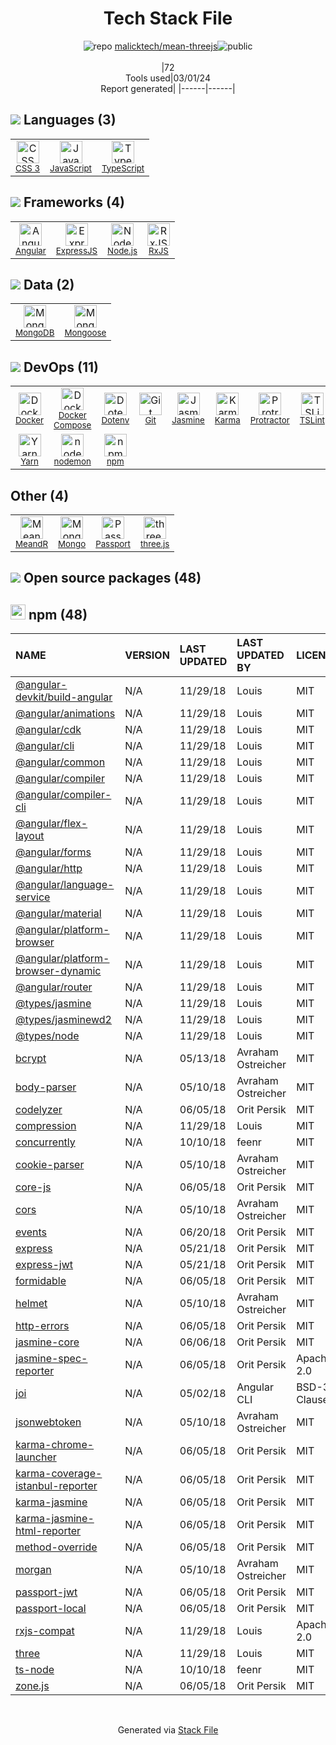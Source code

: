 <!--
&lt;--- Readme.md Snippet without images Start ---&gt;
## Tech Stack
malicktech/mean-threejs is built on the following main stack:

- [JavaScript](https://developer.mozilla.org/en-US/docs/Web/JavaScript) – Languages
- [TypeScript](http://www.typescriptlang.org) – Languages
- [Angular](https://angular.io) – Javascript MVC Frameworks
- [ExpressJS](http://expressjs.com/) – Microframeworks (Backend)
- [Node.js](http://nodejs.org/) – Frameworks (Full Stack)
- [RxJS](http://reactivex.io/rxjs/) – Concurrency Frameworks
- [MongoDB](http://www.mongodb.com/) – Databases
- [Mongoose](http://mongoosejs.com/) – Object Document Mapper (ODM)
- [Docker](https://www.docker.com/) – Virtual Machine Platforms & Containers
- [Docker Compose](https://github.com/docker/compose) – Container Tools
- [Jasmine](http://jasmine.github.io/) – Javascript Testing Framework
- [Karma](http://karma-runner.github.io/) – Browser Testing
- [Protractor](http://angular.github.io/protractor) – Javascript Testing Framework
- [TSLint](https://github.com/palantir/tslint) – Code Review
- [Yarn](https://yarnpkg.com/) – Front End Package Manager
- [nodemon](http://nodemon.io/) – node.js Application Monitoring
- [MeandR](https://www.goodbinary.com/meandr) – Healthcare
- [Passport](http://passportjs.org/) – User Management and Authentication
- [three.js](https://threejs.org/) – Game Development

Full tech stack [here](/techstack.md)

&lt;--- Readme.md Snippet without images End ---&gt;

&lt;--- Readme.md Snippet with images Start ---&gt;
## Tech Stack
malicktech/mean-threejs is built on the following main stack:

- <img width='25' height='25' src='https://img.stackshare.io/service/1209/javascript.jpeg' alt='JavaScript'/> [JavaScript](https://developer.mozilla.org/en-US/docs/Web/JavaScript) – Languages
- <img width='25' height='25' src='https://img.stackshare.io/service/1612/bynNY5dJ.jpg' alt='TypeScript'/> [TypeScript](http://www.typescriptlang.org) – Languages
- <img width='25' height='25' src='https://img.stackshare.io/service/3745/cb8U-gL6_400x400.jpg' alt='Angular'/> [Angular](https://angular.io) – Javascript MVC Frameworks
- <img width='25' height='25' src='https://img.stackshare.io/service/1163/hashtag.png' alt='ExpressJS'/> [ExpressJS](http://expressjs.com/) – Microframeworks (Backend)
- <img width='25' height='25' src='https://img.stackshare.io/service/1011/n1JRsFeB_400x400.png' alt='Node.js'/> [Node.js](http://nodejs.org/) – Frameworks (Full Stack)
- <img width='25' height='25' src='https://img.stackshare.io/service/1796/984368.png' alt='RxJS'/> [RxJS](http://reactivex.io/rxjs/) – Concurrency Frameworks
- <img width='25' height='25' src='https://img.stackshare.io/service/1030/leaf-360x360.png' alt='MongoDB'/> [MongoDB](http://www.mongodb.com/) – Databases
- <img width='25' height='25' src='https://img.stackshare.io/service/1231/0TXzZU7W_400x400.jpg' alt='Mongoose'/> [Mongoose](http://mongoosejs.com/) – Object Document Mapper (ODM)
- <img width='25' height='25' src='https://img.stackshare.io/service/586/n4u37v9t_400x400.png' alt='Docker'/> [Docker](https://www.docker.com/) – Virtual Machine Platforms & Containers
- <img width='25' height='25' src='https://img.stackshare.io/service/3136/docker-compose.png' alt='Docker Compose'/> [Docker Compose](https://github.com/docker/compose) – Container Tools
- <img width='25' height='25' src='https://img.stackshare.io/service/831/7c0b595409af531b9cdeb07f8c513e8b.png' alt='Jasmine'/> [Jasmine](http://jasmine.github.io/) – Javascript Testing Framework
- <img width='25' height='25' src='https://img.stackshare.io/service/1420/TidYGd6a.png' alt='Karma'/> [Karma](http://karma-runner.github.io/) – Browser Testing
- <img width='25' height='25' src='https://img.stackshare.io/service/1754/protractor-logo1.png' alt='Protractor'/> [Protractor](http://angular.github.io/protractor) – Javascript Testing Framework
- <img width='25' height='25' src='https://img.stackshare.io/service/5561/303157.png' alt='TSLint'/> [TSLint](https://github.com/palantir/tslint) – Code Review
- <img width='25' height='25' src='https://img.stackshare.io/service/5848/44mC-kJ3.jpg' alt='Yarn'/> [Yarn](https://yarnpkg.com/) – Front End Package Manager
- <img width='25' height='25' src='https://img.stackshare.io/service/5577/preview.png' alt='nodemon'/> [nodemon](http://nodemon.io/) – node.js Application Monitoring
- <img width='25' height='25' src='https://img.stackshare.io/service/12815/IntroImage.png' alt='MeandR'/> [MeandR](https://www.goodbinary.com/meandr) – Healthcare
- <img width='25' height='25' src='https://ucarecdn.com/8f3cac0e-b146-4f0f-878c-680a6671d804/' alt='Passport'/> [Passport](http://passportjs.org/) – User Management and Authentication
- <img width='25' height='25' src='https://img.stackshare.io/service/5883/preview.png' alt='three.js'/> [three.js](https://threejs.org/) – Game Development

Full tech stack [here](/techstack.md)

&lt;--- Readme.md Snippet with images End ---&gt;
-->
<div align="center">

# Tech Stack File
![](https://img.stackshare.io/repo.svg "repo") [malicktech/mean-threejs](https://github.com/malicktech/mean-threejs)![](https://img.stackshare.io/public_badge.svg "public")
<br/><br/>
|72<br/>Tools used|03/01/24 <br/>Report generated|
|------|------|
</div>

## <img src='https://img.stackshare.io/languages.svg'/> Languages (3)
<table><tr>
  <td align='center'>
  <img width='36' height='36' src='https://img.stackshare.io/service/6727/css.png' alt='CSS 3'>
  <br>
  <sub><a href="https://developer.mozilla.org/en-US/docs/Web/CSS/CSS3">CSS 3</a></sub>
  <br>
  <sub></sub>
</td>

<td align='center'>
  <img width='36' height='36' src='https://img.stackshare.io/service/1209/javascript.jpeg' alt='JavaScript'>
  <br>
  <sub><a href="https://developer.mozilla.org/en-US/docs/Web/JavaScript">JavaScript</a></sub>
  <br>
  <sub></sub>
</td>

<td align='center'>
  <img width='36' height='36' src='https://img.stackshare.io/service/1612/bynNY5dJ.jpg' alt='TypeScript'>
  <br>
  <sub><a href="http://www.typescriptlang.org">TypeScript</a></sub>
  <br>
  <sub></sub>
</td>

</tr>
</table>

## <img src='https://img.stackshare.io/frameworks.svg'/> Frameworks (4)
<table><tr>
  <td align='center'>
  <img width='36' height='36' src='https://img.stackshare.io/service/3745/cb8U-gL6_400x400.jpg' alt='Angular'>
  <br>
  <sub><a href="https://angular.io">Angular</a></sub>
  <br>
  <sub></sub>
</td>

<td align='center'>
  <img width='36' height='36' src='https://img.stackshare.io/service/1163/hashtag.png' alt='ExpressJS'>
  <br>
  <sub><a href="http://expressjs.com/">ExpressJS</a></sub>
  <br>
  <sub></sub>
</td>

<td align='center'>
  <img width='36' height='36' src='https://img.stackshare.io/service/1011/n1JRsFeB_400x400.png' alt='Node.js'>
  <br>
  <sub><a href="http://nodejs.org/">Node.js</a></sub>
  <br>
  <sub></sub>
</td>

<td align='center'>
  <img width='36' height='36' src='https://img.stackshare.io/service/1796/984368.png' alt='RxJS'>
  <br>
  <sub><a href="http://reactivex.io/rxjs/">RxJS</a></sub>
  <br>
  <sub></sub>
</td>

</tr>
</table>

## <img src='https://img.stackshare.io/databases.svg'/> Data (2)
<table><tr>
  <td align='center'>
  <img width='36' height='36' src='https://img.stackshare.io/service/1030/leaf-360x360.png' alt='MongoDB'>
  <br>
  <sub><a href="http://www.mongodb.com/">MongoDB</a></sub>
  <br>
  <sub></sub>
</td>

<td align='center'>
  <img width='36' height='36' src='https://img.stackshare.io/service/1231/0TXzZU7W_400x400.jpg' alt='Mongoose'>
  <br>
  <sub><a href="http://mongoosejs.com/">Mongoose</a></sub>
  <br>
  <sub></sub>
</td>

</tr>
</table>

## <img src='https://img.stackshare.io/devops.svg'/> DevOps (11)
<table><tr>
  <td align='center'>
  <img width='36' height='36' src='https://img.stackshare.io/service/586/n4u37v9t_400x400.png' alt='Docker'>
  <br>
  <sub><a href="https://www.docker.com/">Docker</a></sub>
  <br>
  <sub></sub>
</td>

<td align='center'>
  <img width='36' height='36' src='https://img.stackshare.io/service/3136/docker-compose.png' alt='Docker Compose'>
  <br>
  <sub><a href="https://github.com/docker/compose">Docker Compose</a></sub>
  <br>
  <sub></sub>
</td>

<td align='center'>
  <img width='36' height='36' src='https://img.stackshare.io/service/8067/default_90dcb1286af7685c68df319c764b80704df1155b.png' alt='Dotenv'>
  <br>
  <sub><a href="https://github.com/motdotla/dotenv">Dotenv</a></sub>
  <br>
  <sub></sub>
</td>

<td align='center'>
  <img width='36' height='36' src='https://img.stackshare.io/service/1046/git.png' alt='Git'>
  <br>
  <sub><a href="http://git-scm.com/">Git</a></sub>
  <br>
  <sub></sub>
</td>

<td align='center'>
  <img width='36' height='36' src='https://img.stackshare.io/service/831/7c0b595409af531b9cdeb07f8c513e8b.png' alt='Jasmine'>
  <br>
  <sub><a href="http://jasmine.github.io/">Jasmine</a></sub>
  <br>
  <sub></sub>
</td>

<td align='center'>
  <img width='36' height='36' src='https://img.stackshare.io/service/1420/TidYGd6a.png' alt='Karma'>
  <br>
  <sub><a href="http://karma-runner.github.io/">Karma</a></sub>
  <br>
  <sub></sub>
</td>

<td align='center'>
  <img width='36' height='36' src='https://img.stackshare.io/service/1754/protractor-logo1.png' alt='Protractor'>
  <br>
  <sub><a href="http://angular.github.io/protractor">Protractor</a></sub>
  <br>
  <sub></sub>
</td>

<td align='center'>
  <img width='36' height='36' src='https://img.stackshare.io/service/5561/303157.png' alt='TSLint'>
  <br>
  <sub><a href="https://github.com/palantir/tslint">TSLint</a></sub>
  <br>
  <sub></sub>
</td>

</tr>
<tr>
  <td align='center'>
  <img width='36' height='36' src='https://img.stackshare.io/service/5848/44mC-kJ3.jpg' alt='Yarn'>
  <br>
  <sub><a href="https://yarnpkg.com/">Yarn</a></sub>
  <br>
  <sub></sub>
</td>

<td align='center'>
  <img width='36' height='36' src='https://img.stackshare.io/service/5577/preview.png' alt='nodemon'>
  <br>
  <sub><a href="http://nodemon.io/">nodemon</a></sub>
  <br>
  <sub></sub>
</td>

<td align='center'>
  <img width='36' height='36' src='https://img.stackshare.io/service/1120/lejvzrnlpb308aftn31u.png' alt='npm'>
  <br>
  <sub><a href="https://www.npmjs.com/">npm</a></sub>
  <br>
  <sub></sub>
</td>

</tr>
</table>

## Other (4)
<table><tr>
  <td align='center'>
  <img width='36' height='36' src='https://img.stackshare.io/service/12815/IntroImage.png' alt='MeandR'>
  <br>
  <sub><a href="https://www.goodbinary.com/meandr">MeandR</a></sub>
  <br>
  <sub></sub>
</td>

<td align='center'>
  <img width='36' height='36' src='https://img.stackshare.io/service/3519/3wgIDj3j_normal.png' alt='Mongo'>
  <br>
  <sub><a href="http://wedesignapps.herokuapp.com">Mongo</a></sub>
  <br>
  <sub></sub>
</td>

<td align='center'>
  <img width='36' height='36' src='https://ucarecdn.com/8f3cac0e-b146-4f0f-878c-680a6671d804/' alt='Passport'>
  <br>
  <sub><a href="http://passportjs.org/">Passport</a></sub>
  <br>
  <sub></sub>
</td>

<td align='center'>
  <img width='36' height='36' src='https://img.stackshare.io/service/5883/preview.png' alt='three.js'>
  <br>
  <sub><a href="https://threejs.org/">three.js</a></sub>
  <br>
  <sub></sub>
</td>

</tr>
</table>


## <img src='https://img.stackshare.io/group.svg' /> Open source packages (48)</h2>

## <img width='24' height='24' src='https://img.stackshare.io/service/1120/lejvzrnlpb308aftn31u.png'/> npm (48)

|NAME|VERSION|LAST UPDATED|LAST UPDATED BY|LICENSE|VULNERABILITIES|
|:------|:------|:------|:------|:------|:------|
|[@angular-devkit/build-angular](https://www.npmjs.com/@angular-devkit/build-angular)|N/A|11/29/18|Louis |MIT|N/A|
|[@angular/animations](https://www.npmjs.com/@angular/animations)|N/A|11/29/18|Louis |MIT|N/A|
|[@angular/cdk](https://www.npmjs.com/@angular/cdk)|N/A|11/29/18|Louis |MIT|N/A|
|[@angular/cli](https://www.npmjs.com/@angular/cli)|N/A|11/29/18|Louis |MIT|N/A|
|[@angular/common](https://www.npmjs.com/@angular/common)|N/A|11/29/18|Louis |MIT|N/A|
|[@angular/compiler](https://www.npmjs.com/@angular/compiler)|N/A|11/29/18|Louis |MIT|N/A|
|[@angular/compiler-cli](https://www.npmjs.com/@angular/compiler-cli)|N/A|11/29/18|Louis |MIT|N/A|
|[@angular/flex-layout](https://www.npmjs.com/@angular/flex-layout)|N/A|11/29/18|Louis |MIT|N/A|
|[@angular/forms](https://www.npmjs.com/@angular/forms)|N/A|11/29/18|Louis |MIT|N/A|
|[@angular/http](https://www.npmjs.com/@angular/http)|N/A|11/29/18|Louis |MIT|N/A|
|[@angular/language-service](https://www.npmjs.com/@angular/language-service)|N/A|11/29/18|Louis |MIT|N/A|
|[@angular/material](https://www.npmjs.com/@angular/material)|N/A|11/29/18|Louis |MIT|N/A|
|[@angular/platform-browser](https://www.npmjs.com/@angular/platform-browser)|N/A|11/29/18|Louis |MIT|N/A|
|[@angular/platform-browser-dynamic](https://www.npmjs.com/@angular/platform-browser-dynamic)|N/A|11/29/18|Louis |MIT|N/A|
|[@angular/router](https://www.npmjs.com/@angular/router)|N/A|11/29/18|Louis |MIT|N/A|
|[@types/jasmine](https://www.npmjs.com/@types/jasmine)|N/A|11/29/18|Louis |MIT|N/A|
|[@types/jasminewd2](https://www.npmjs.com/@types/jasminewd2)|N/A|11/29/18|Louis |MIT|N/A|
|[@types/node](https://www.npmjs.com/@types/node)|N/A|11/29/18|Louis |MIT|N/A|
|[bcrypt](https://www.npmjs.com/bcrypt)|N/A|05/13/18|Avraham Ostreicher |MIT|N/A|
|[body-parser](https://www.npmjs.com/body-parser)|N/A|05/10/18|Avraham Ostreicher |MIT|N/A|
|[codelyzer](https://www.npmjs.com/codelyzer)|N/A|06/05/18|Orit Persik |MIT|N/A|
|[compression](https://www.npmjs.com/compression)|N/A|11/29/18|Louis |MIT|N/A|
|[concurrently](https://www.npmjs.com/concurrently)|N/A|10/10/18|feenr |MIT|N/A|
|[cookie-parser](https://www.npmjs.com/cookie-parser)|N/A|05/10/18|Avraham Ostreicher |MIT|N/A|
|[core-js](https://www.npmjs.com/core-js)|N/A|06/05/18|Orit Persik |MIT|N/A|
|[cors](https://www.npmjs.com/cors)|N/A|05/10/18|Avraham Ostreicher |MIT|N/A|
|[events](https://www.npmjs.com/events)|N/A|06/20/18|Orit Persik |MIT|N/A|
|[express](https://www.npmjs.com/express)|N/A|05/21/18|Orit Persik |MIT|N/A|
|[express-jwt](https://www.npmjs.com/express-jwt)|N/A|05/21/18|Orit Persik |MIT|N/A|
|[formidable](https://www.npmjs.com/formidable)|N/A|06/05/18|Orit Persik |MIT|N/A|
|[helmet](https://www.npmjs.com/helmet)|N/A|05/10/18|Avraham Ostreicher |MIT|N/A|
|[http-errors](https://www.npmjs.com/http-errors)|N/A|06/05/18|Orit Persik |MIT|N/A|
|[jasmine-core](https://www.npmjs.com/jasmine-core)|N/A|06/06/18|Orit Persik |MIT|N/A|
|[jasmine-spec-reporter](https://www.npmjs.com/jasmine-spec-reporter)|N/A|06/05/18|Orit Persik |Apache-2.0|N/A|
|[joi](https://www.npmjs.com/joi)|N/A|05/02/18|Angular CLI |BSD-3-Clause|N/A|
|[jsonwebtoken](https://www.npmjs.com/jsonwebtoken)|N/A|05/10/18|Avraham Ostreicher |MIT|N/A|
|[karma-chrome-launcher](https://www.npmjs.com/karma-chrome-launcher)|N/A|06/05/18|Orit Persik |MIT|N/A|
|[karma-coverage-istanbul-reporter](https://www.npmjs.com/karma-coverage-istanbul-reporter)|N/A|06/05/18|Orit Persik |MIT|N/A|
|[karma-jasmine](https://www.npmjs.com/karma-jasmine)|N/A|06/05/18|Orit Persik |MIT|N/A|
|[karma-jasmine-html-reporter](https://www.npmjs.com/karma-jasmine-html-reporter)|N/A|06/05/18|Orit Persik |MIT|N/A|
|[method-override](https://www.npmjs.com/method-override)|N/A|06/05/18|Orit Persik |MIT|N/A|
|[morgan](https://www.npmjs.com/morgan)|N/A|05/10/18|Avraham Ostreicher |MIT|N/A|
|[passport-jwt](https://www.npmjs.com/passport-jwt)|N/A|06/05/18|Orit Persik |MIT|N/A|
|[passport-local](https://www.npmjs.com/passport-local)|N/A|06/05/18|Orit Persik |MIT|N/A|
|[rxjs-compat](https://www.npmjs.com/rxjs-compat)|N/A|11/29/18|Louis |Apache-2.0|N/A|
|[three](https://www.npmjs.com/three)|N/A|11/29/18|Louis |MIT|N/A|
|[ts-node](https://www.npmjs.com/ts-node)|N/A|10/10/18|feenr |MIT|N/A|
|[zone.js](https://www.npmjs.com/zone.js)|N/A|06/05/18|Orit Persik |MIT|N/A|

<br/>
<div align='center'>

Generated via [Stack File](https://github.com/marketplace/stack-file)
